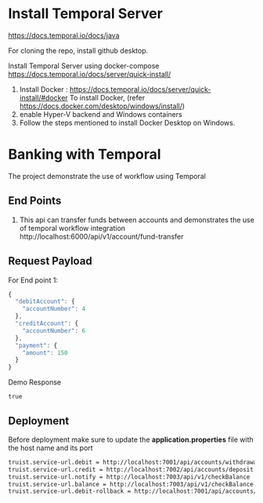
Install Temporal Server
=============================

https://docs.temporal.io/docs/java

For cloning the repo, install github desktop.

Install Temporal Server using docker-compose
https://docs.temporal.io/docs/server/quick-install/

1. Install Docker : https://docs.temporal.io/docs/server/quick-install/#docker
To install Docker, (refer https://docs.docker.com/desktop/windows/install/)
1. enable Hyper-V backend and Windows containers 
2. Follow the steps mentioned to install Docker Desktop on Windows.


# Banking with Temporal

The project demonstrate the use of workflow using Temporal




## End Points
1. This api can transfer funds between accounts and demonstrates the use of temporal workflow integration 
http://localhost:6000/api/v1/account/fund-transfer




## Request Payload
For End point 1:
```javascript
{
  "debitAccount": {
    "accountNumber": 4
  },
  "creditAccount": {
    "accountNumber": 6
  },
  "payment": {
    "amount": 150
  }
}
```
Demo Response
```
true
```

## Deployment

Before deployment make sure to update the **application.properties** file with the host name and its port


```bash
truist.service-url.debit = http://localhost:7001/api/accounts/withdrawal
truist.service-url.credit = http://localhost:7002/api/accounts/deposit
truist.service-url.notify = http://localhost:7003/api/v1/checkBalance
truist.service-url.balance = http://localhost:7003/api/v1/checkBalance
truist.service-url.debit-rollback = http://localhost:7001/api/accounts/withdrawrollback
```

